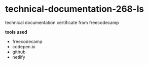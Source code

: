 # technical-documentation-268-ls
technical documentation certificate from freecodecamp

**tools used**
* freecodecamp
* codepen.io
* github
* netlify
